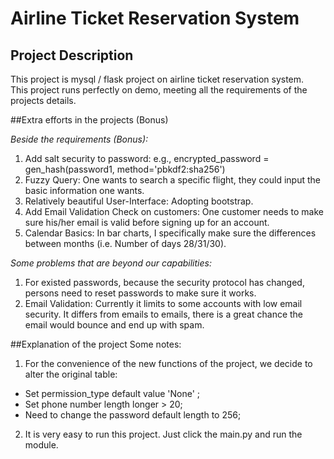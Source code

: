 # Airline Ticket Reservation System
## Project Description

This project is mysql / flask project on airline ticket reservation system.\
This project runs perfectly on demo, meeting all the requirements of the projects details.

##Extra efforts in the projects (Bonus)

*Beside the requirements (Bonus):*
1. Add salt security to password: e.g., encrypted_password = gen_hash(password1, method='pbkdf2:sha256')
2. Fuzzy Query: One wants to search a specific flight, they could input the basic information one wants.
3. Relatively beautiful User-Interface: Adopting bootstrap.
4. Add Email Validation Check on customers: One customer needs to make sure his/her email is valid before signing up for an account.
5. Calendar Basics: In bar charts, I specifically make sure the differences between months (i.e. Number of days 28/31/30).

*Some problems that are beyond our capabilities:*
1. For existed passwords, because the security protocol has changed, persons need to reset passwords to make sure it works.
2. Email Validation: Currently it limits to some accounts with low email security. It differs from emails to emails, there is a great chance the email would bounce and end up with spam.

##Explanation of the project
Some notes: 
1. For the convenience of the new functions of the project, we decide to alter the original table:
* Set permission_type default value 'None' ;
* Set phone number length longer > 20;
* Need to change the password default length to 256;
2. It is very easy to run this project. Just click the main.py and run the module.

